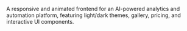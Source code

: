 A responsive and animated frontend for an AI-powered analytics and automation platform, featuring light/dark themes, gallery, pricing, and interactive UI components.
